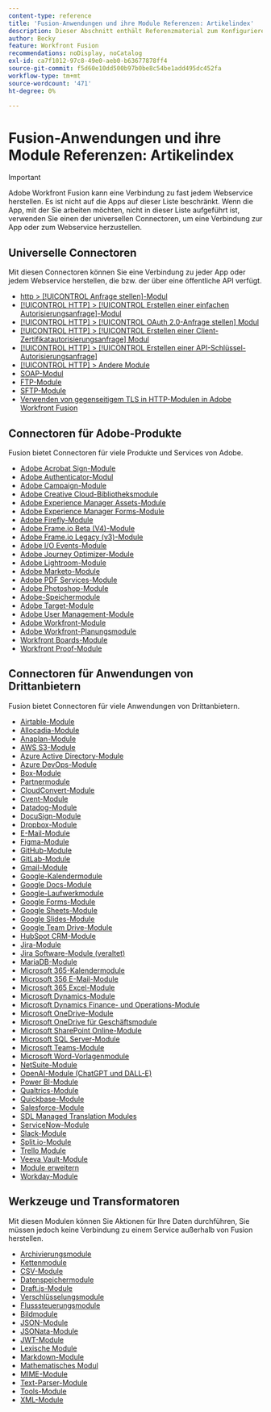 ```yaml
---
content-type: reference
title: 'Fusion-Anwendungen und ihre Module Referenzen: Artikelindex'
description: Dieser Abschnitt enthält Referenzmaterial zum Konfigurieren bestimmter Module in Adobe Workfront Fusion.
author: Becky
feature: Workfront Fusion
recommendations: noDisplay, noCatalog
exl-id: ca7f1012-97c8-49e0-aeb0-b63677878ff4
source-git-commit: f5d60e10dd500b97b0be8c54be1add495dc452fa
workflow-type: tm+mt
source-wordcount: '471'
ht-degree: 0%

---
```


# Fusion-Anwendungen und ihre Module Referenzen: Artikelindex

>[!IMPORTANT]
>
>Adobe Workfront Fusion kann eine Verbindung zu fast jedem Webservice herstellen. Es ist nicht auf die Apps auf dieser Liste beschränkt. Wenn die App, mit der Sie arbeiten möchten, nicht in dieser Liste aufgeführt ist, verwenden Sie einen der universellen Connectoren, um eine Verbindung zur App oder zum Webservice herzustellen.

## Universelle Connectoren

Mit diesen Connectoren können Sie eine Verbindung zu jeder App oder jedem Webservice herstellen, die bzw. der über eine öffentliche API verfügt.

* [http > [!UICONTROL Anfrage stellen]-Modul](/help/workfront-fusion/references/apps-and-modules/universal-connectors/http-module-make-a-request.md)
* [[!UICONTROL HTTP] > [!UICONTROL Erstellen einer einfachen Autorisierungsanfrage]-Modul](/help/workfront-fusion/references/apps-and-modules/universal-connectors/http-module-make-a-basic-auth-request.md)
* [[!UICONTROL HTTP] > [!UICONTROL OAuth 2.0-Anfrage stellen] Modul](/help/workfront-fusion/references/apps-and-modules/universal-connectors/http-module-make-an-oauth-2-request.md)
* [[!UICONTROL HTTP] > [!UICONTROL Erstellen einer Client-Zertifikatautorisierungsanfrage] Modul](/help/workfront-fusion/references/apps-and-modules/universal-connectors/http-module-make-a-client-cert-auth-request.md)
* [[!UICONTROL HTTP] > [!UICONTROL Erstellen einer API-Schlüssel-Autorisierungsanfrage]](/help/workfront-fusion/references/apps-and-modules/universal-connectors/http-module-make-an-api-key-auth-request.md)
* [[!UICONTROL HTTP] > Andere Module](/help/workfront-fusion/references/apps-and-modules/universal-connectors/http-modules.md)
* [SOAP-Modul](/help/workfront-fusion/references/apps-and-modules/universal-connectors/soap-module.md)
* [FTP-Module](/help/workfront-fusion/references/apps-and-modules/universal-connectors/ftp-modules.md)
* [SFTP-Module](/help/workfront-fusion/references/apps-and-modules/universal-connectors/sftp.md)
* [Verwenden von gegenseitigem TLS in HTTP-Modulen in Adobe Workfront Fusion](/help/workfront-fusion/references/apps-and-modules/universal-connectors/use-mtls-in-http-modules.md)

## Connectoren für Adobe-Produkte

Fusion bietet Connectoren für viele Produkte und Services von Adobe.

* [Adobe Acrobat Sign-Module](/help/workfront-fusion/references/apps-and-modules/adobe-connectors/adobe-sign-modules.md)
* [Adobe Authenticator-Modul](/help/workfront-fusion/references/apps-and-modules/adobe-connectors/adobe-authenticator-modules.md)
* [Adobe Campaign-Module](/help/workfront-fusion/references/apps-and-modules/adobe-connectors/adobe-campaign-classic-connector.md)
* [Adobe Creative Cloud-Bibliotheksmodule](/help/workfront-fusion/references/apps-and-modules/adobe-connectors/creative-cloud-libraries-modules.md)
* [Adobe Experience Manager Assets-Module](/help/workfront-fusion/references/apps-and-modules/adobe-connectors/aem-assets-modules.md)
* [Adobe Experience Manager Forms-Module](/help/workfront-fusion/references/apps-and-modules/adobe-connectors/aem-forms-modules.md)
* [Adobe Firefly-Module](/help/workfront-fusion/references/apps-and-modules/adobe-connectors/adobe-firefly-modules.md)
* [Adobe Frame.io Beta (V4)-Module](/help/workfront-fusion/references/apps-and-modules/adobe-connectors/frame-io-modules.md)
* [Adobe Frame.io Legacy (v3)-Module](/help/workfront-fusion/references/apps-and-modules/adobe-connectors/frame-io-modules.md)
* [Adobe I/O Events-Module](/help/workfront-fusion/references/apps-and-modules/adobe-connectors/adobe-io-events-modules.md)
* [Adobe Journey Optimizer-Module](/help/workfront-fusion/references/apps-and-modules/adobe-connectors/adobe-journey-optimizer-modules.md)
* [Adobe Lightroom-Module](/help/workfront-fusion/references/apps-and-modules/adobe-connectors/adobe-lightroom-modules.md)
* [Adobe Marketo-Module](/help/workfront-fusion/references/apps-and-modules/adobe-connectors/adobe-marketo-modules.md)
* [Adobe PDF Services-Module](/help/workfront-fusion/references/apps-and-modules/adobe-connectors/pdf-modules.md)
* [Adobe Photoshop-Module](/help/workfront-fusion/references/apps-and-modules/adobe-connectors/adobe-photoshop-modules.md)
* [Adobe-Speichermodule](/help/workfront-fusion/references/apps-and-modules/adobe-connectors/adobe-storage-modules.md)
* [Adobe Target-Module](/help/workfront-fusion/references/apps-and-modules/adobe-connectors/adobe-target-modules.md)
* [Adobe User Management-Module](/help/workfront-fusion/references/apps-and-modules/adobe-connectors/adobe-user-management-modules.md)
* [Adobe Workfront-Module](/help/workfront-fusion/references/apps-and-modules/adobe-connectors/workfront-modules.md)
* [Adobe Workfront-Planungsmodule](/help/workfront-fusion/references/apps-and-modules/adobe-connectors/workfront-planning-modules.md)
* [Workfront Boards-Module](/help/workfront-fusion/references/apps-and-modules/adobe-connectors/workfront-boards-modules.md)
* [Workfront Proof-Module](/help/workfront-fusion/references/apps-and-modules/adobe-connectors/workfront-proof-modules.md)

## Connectoren für Anwendungen von Drittanbietern

Fusion bietet Connectoren für viele Anwendungen von Drittanbietern.

* [Airtable-Module](/help/workfront-fusion/references/apps-and-modules/third-party-connectors/airtable-modules.md)
* [Allocadia-Module](/help/workfront-fusion/references/apps-and-modules/third-party-connectors/allocadia-modules.md)
* [Anaplan-Module](/help/workfront-fusion/references/apps-and-modules/third-party-connectors/anaplan-modules.md)
* [AWS S3-Module](/help/workfront-fusion/references/apps-and-modules/third-party-connectors/aws-s3-modules.md)
* [Azure Active Directory-Module](/help/workfront-fusion/references/apps-and-modules/third-party-connectors/azure-ad-modules.md)
* [Azure DevOps-Module](/help/workfront-fusion/references/apps-and-modules/third-party-connectors/azure-dev-ops.md)
* [Box-Module](/help/workfront-fusion/references/apps-and-modules/third-party-connectors/box-modules.md)
* [Partnermodule](/help/workfront-fusion/references/apps-and-modules/third-party-connectors/bynder-modules.md)
* [CloudConvert-Module](/help/workfront-fusion/references/apps-and-modules/third-party-connectors/cloud-convert-modules.md)
* [Cvent-Module](/help/workfront-fusion/references/apps-and-modules/third-party-connectors/cvent-modules.md)
* [Datadog-Module](/help/workfront-fusion/references/apps-and-modules/third-party-connectors/datadog-modules.md)
* [DocuSign-Module](/help/workfront-fusion/references/apps-and-modules/third-party-connectors/docusign-modules.md)
* [Dropbox-Module](/help/workfront-fusion/references/apps-and-modules/third-party-connectors/dropbox-modules.md)
* [E-Mail-Module](/help/workfront-fusion/references/apps-and-modules/third-party-connectors/email-modules.md)
* [Figma-Module](/help/workfront-fusion/references/apps-and-modules/third-party-connectors/figma-modules.md)
* [GitHub-Module](/help/workfront-fusion/references/apps-and-modules/third-party-connectors/github.md)
* [GitLab-Module](/help/workfront-fusion/references/apps-and-modules/third-party-connectors/gitlab-modules.md)
* [Gmail-Module](/help/workfront-fusion/references/apps-and-modules/third-party-connectors/gmail-modules.md)
* [Google-Kalendermodule](/help/workfront-fusion/references/apps-and-modules/third-party-connectors/google-calendar-modules.md)
* [Google Docs-Module](/help/workfront-fusion/references/apps-and-modules/third-party-connectors/google-docs-modules.md)
* [Google-Laufwerkmodule](/help/workfront-fusion/references/apps-and-modules/third-party-connectors/google-drive-modules.md)
* [Google Forms-Module](/help/workfront-fusion/references/apps-and-modules/third-party-connectors/google-forms-modules.md)
* [Google Sheets-Module](/help/workfront-fusion/references/apps-and-modules/third-party-connectors/google-sheets-modules.md)
* [Google Slides-Module](/help/workfront-fusion/references/apps-and-modules/third-party-connectors/google-slides-modules.md)
* [Google Team Drive-Module](/help/workfront-fusion/references/apps-and-modules/third-party-connectors/google-team-drive-modules.md)
* [HubSpot CRM-Module](/help/workfront-fusion/references/apps-and-modules/third-party-connectors/hubspot-crm-modules.md)
* [Jira-Module](/help/workfront-fusion/references/apps-and-modules/third-party-connectors/jira-modules-new.md)
* [Jira Software-Module (veraltet)](/help/workfront-fusion/references/apps-and-modules/third-party-connectors/jira-software-modules.md)
* [MariaDB-Module](/help/workfront-fusion/references/apps-and-modules/third-party-connectors/mariadb-modules.md)
* [Microsoft 365-Kalendermodule](/help/workfront-fusion/references/apps-and-modules/third-party-connectors/microsoft-365-calendar-modules.md)
* [Microsoft 356 E-Mail-Module](/help/workfront-fusion/references/apps-and-modules/third-party-connectors/microsoft-365-email-modules.md)
* [Microsoft 365 Excel-Module](/help/workfront-fusion/references/apps-and-modules/third-party-connectors/microsoft-365-excel-modules.md)
* [Microsoft Dynamics-Module](/help/workfront-fusion/references/apps-and-modules/third-party-connectors/microsoft-dynamics-365-modules.md)
* [Microsoft Dynamics Finance- und Operations-Module](/help/workfront-fusion/references/apps-and-modules/third-party-connectors/dynamics-finance-operations-modules.md)
* [Microsoft OneDrive-Module](/help/workfront-fusion/references/apps-and-modules/third-party-connectors/microsoft-onedrive-modules.md)
* [Microsoft OneDrive für Geschäftsmodule](/help/workfront-fusion/references/apps-and-modules/third-party-connectors/microsoft-onedrive-for-business-modules.md)
* [Microsoft SharePoint Online-Module](/help/workfront-fusion/references/apps-and-modules/third-party-connectors/sharepoint-modules.md)
* [Microsoft SQL Server-Module](/help/workfront-fusion/references/apps-and-modules/third-party-connectors/microsoft-sql-server-modules.md)
* [Microsoft Teams-Module](/help/workfront-fusion/references/apps-and-modules/third-party-connectors/microsoft-teams-modules.md)
* [Microsoft Word-Vorlagenmodule](/help/workfront-fusion/references/apps-and-modules/third-party-connectors/microsoft-word-templates-modules.md)
* [NetSuite-Module](/help/workfront-fusion/references/apps-and-modules/third-party-connectors/netsuite.md)
* [OpenAI-Module (ChatGPT und DALL-E)](/help/workfront-fusion/references/apps-and-modules/third-party-connectors/openai-chatgpt-modules.md)
* [Power BI-Module](/help/workfront-fusion/references/apps-and-modules/third-party-connectors/powerbi-modules.md)
* [Qualtrics-Module](/help/workfront-fusion/references/apps-and-modules/third-party-connectors/qualtrics-modules.md)
* [Quickbase-Module](/help/workfront-fusion/references/apps-and-modules/third-party-connectors/quickbase-modules.md)
* [Salesforce-Module](/help/workfront-fusion/references/apps-and-modules/third-party-connectors/salesforce-modules.md)
* [SDL Managed Translation Modules](/help/workfront-fusion/references/apps-and-modules/third-party-connectors/sdl-managed-translation-modules.md)
* [ServiceNow-Module](/help/workfront-fusion/references/apps-and-modules/third-party-connectors/servicenow-modules.md)
* [Slack-Module](/help/workfront-fusion/references/apps-and-modules/third-party-connectors/slack-modules.md)
* [Split.io-Module](/help/workfront-fusion/references/apps-and-modules/third-party-connectors/split-io-modules.md)
* [Trello Module](/help/workfront-fusion/references/apps-and-modules/third-party-connectors/trello-modules.md)
* [Veeva Vault-Module](/help/workfront-fusion/references/apps-and-modules/third-party-connectors/veeva-vault-modules.md)
* [Module erweitern](/help/workfront-fusion/references/apps-and-modules/third-party-connectors/widen-modules.md)
* [Workday-Module](/help/workfront-fusion/references/apps-and-modules/third-party-connectors/workday-modules.md)


## Werkzeuge und Transformatoren

Mit diesen Modulen können Sie Aktionen für Ihre Daten durchführen, Sie müssen jedoch keine Verbindung zu einem Service außerhalb von Fusion herstellen.

* [Archivierungsmodule](/help/workfront-fusion/references/apps-and-modules/tools-and-transformers/archive-modules.md)
* [Kettenmodule](/help/workfront-fusion/references/apps-and-modules/tools-and-transformers/chain-modules.md)
* [CSV-Module](/help/workfront-fusion/references/apps-and-modules/tools-and-transformers/csv.md)
* [Datenspeichermodule](/help/workfront-fusion/references/apps-and-modules/tools-and-transformers/data-store-modules.md)
* [Draft.js-Module](/help/workfront-fusion/references/apps-and-modules/tools-and-transformers/draft-js-modules.md)
* [Verschlüsselungsmodule](/help/workfront-fusion/references/apps-and-modules/tools-and-transformers/encryptor-modules.md)
* [Flusssteuerungsmodule](/help/workfront-fusion/references/apps-and-modules/tools-and-transformers/flow-control.md)
* [Bildmodule](/help/workfront-fusion/references/apps-and-modules/tools-and-transformers/image-module.md)
* [JSON-Module](/help/workfront-fusion/references/apps-and-modules/tools-and-transformers/json-modules.md)
* [JSONata-Module](/help/workfront-fusion/references/apps-and-modules/tools-and-transformers/jsonata-module.md)
* [JWT-Module](/help/workfront-fusion/references/apps-and-modules/tools-and-transformers/jwt-modules.md)
* [Lexische Module](/help/workfront-fusion/references/apps-and-modules/tools-and-transformers/lexical-modules.md)
* [Markdown-Module](/help/workfront-fusion/references/apps-and-modules/tools-and-transformers/markdown-modules.md)
* [Mathematisches Modul](/help/workfront-fusion/references/apps-and-modules/tools-and-transformers/math-module.md)
* [MIME-Module](/help/workfront-fusion/references/apps-and-modules/tools-and-transformers/mime.md)
* [Text-Parser-Module](/help/workfront-fusion/references/apps-and-modules/tools-and-transformers/text-parser.md)
* [Tools-Module](/help/workfront-fusion/references/apps-and-modules/tools-and-transformers/tools-modules.md)
* [XML-Module](/help/workfront-fusion/references/apps-and-modules/tools-and-transformers/xml-modules.md)
